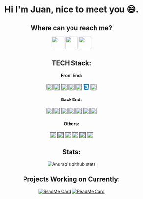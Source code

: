 <div align="center">
  
# Hi I'm Juan, nice to meet you 😄.
## Where can you reach me?
[<img src='https://www.vectorlogo.zone/logos/linkedin/linkedin-icon.svg' height='40' width='40'>](https://www.linkedin.com/in/juan-rivera-dev/)
[<img src='https://www.vectorlogo.zone/logos/gmail/gmail-icon.svg' height='40' width='40'>](mailto:juanrivera.primary@gmail.com)
[<img src='https://www.vectorlogo.zone/logos/devto/devto-icon.svg' height='40' width='40'>](https://dev.to/juan_rivera)
## TECH Stack:
#### Front End:
[<img src='https://www.vectorlogo.zone/logos/javascript/javascript-icon.svg' height='20' width='20'>]() [<img src='https://www.vectorlogo.zone/logos/reactjs/reactjs-icon.svg' height='20' width='20'>]() [<img src='https://github.com/detain/svg-logos/blob/master/svg/redux.svg' height='20' width='20'>]() [<img src='https://github.com/bestofjs/bestofjs-webui/blob/master/public/logos/react-query.svg' height='20' width='20'>]() [<img src='https://www.vectorlogo.zone/logos/w3_html5/w3_html5-icon.svg' height='20' width='20'>]() [<img src='https://github.com/devicons/devicon/blob/master/icons/css3/css3-original.svg' height='20' width='20'>]() [<img src='https://www.vectorlogo.zone/logos/lesscss/lesscss-icon.svg' height='20' width='20'>]()
#### Back End:
[<img src='https://www.vectorlogo.zone/logos/nodejs/nodejs-icon.svg' height='20' width='20'>]() [<img src='https://www.vectorlogo.zone/logos/expressjs/expressjs-icon.svg' height='20' width='20'>]() [<img src='https://svgshare.com/i/Qaq.svg' height='20' width='20'>]() [<img src='https://www.vectorlogo.zone/logos/heroku/heroku-icon.svg' height='20' width='20'>]() [<img src='https://www.vectorlogo.zone/logos/postgresql/postgresql-icon.svg' height='20' width='20'>]() [<img src='https://www.vectorlogo.zone/logos/nodemonio/nodemonio-icon.svg' height='20' width='20'>]() [<img src='https://www.vectorlogo.zone/logos/sqlite/sqlite-icon.svg' height='20' width='20'>]()
#### Others:
[<img src='https://www.vectorlogo.zone/logos/git-scm/git-scm-icon.svg' height='20' width='20'>]() [<img src='https://www.vectorlogo.zone/logos/github/github-icon.svg' height='20' width='20'>]() [<img src='https://www.vectorlogo.zone/logos/slack/slack-tile.svg' height='20' width='20'>]() [<img src='https://www.vectorlogo.zone/logos/trello/trello-icon.svg' height='20' width='20'>]() [<img src='https://www.vectorlogo.zone/logos/google_drive/google_drive-icon.svg' height='20' width='20'>]() [<img src='https://github.com/kogg/instant-logos/blob/develop/logos/Microsoft%20Office.svg' height='20' width='20'>]()
## Stats:
[![Anurag's github stats](https://github-readme-stats.vercel.app/api?username=Juan-Rivera&count_private=true&hide=stars,issues&show_icons=true&theme=solarized-light)](https://github.com/Juan-Rivera)

## Projects Working on Currently:
[![ReadMe Card](https://github-readme-stats.vercel.app/api/pin/?username=FoodTruck-TrackR-1&repo=backend&show_owner=true)](https://github.com/FoodTruck-TrackR-1/backend)   [![ReadMe Card](https://github-readme-stats.vercel.app/api/pin/?username=Juan-Rivera&repo=Suggestify-FE)](https://github.com/Juan-Rivera/Suggestify-FE)
</div>
